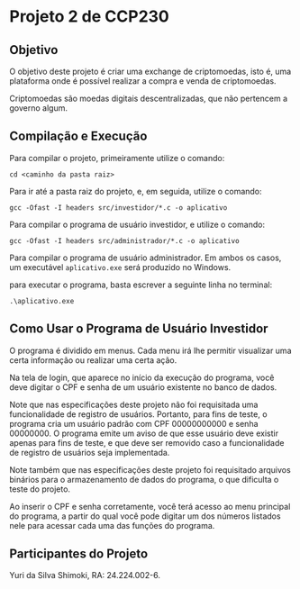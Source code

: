 # Projeto 2 de CCP230

## Objetivo

O objetivo deste projeto é criar uma exchange de criptomoedas, isto é, uma plataforma onde é possível realizar a compra e venda de criptomoedas.

Criptomoedas são moedas digitais descentralizadas, que não pertencem a governo algum.

## Compilação e Execução

Para compilar o projeto, primeiramente utilize o comando:

```cd <caminho da pasta raiz>```

Para ir até a pasta raiz do projeto, e, em seguida, utilize o comando:

```gcc -Ofast -I headers src/investidor/*.c -o aplicativo```

Para compilar o programa de usuário investidor, e utilize o comando:

```gcc -Ofast -I headers src/administrador/*.c -o aplicativo```

Para compilar o programa de usuário administrador. Em ambos os casos, um executável `aplicativo.exe` será produzido no Windows.

para executar o programa, basta escrever a seguinte linha no terminal:

```.\aplicativo.exe```

## Como Usar o Programa de Usuário Investidor

O programa é dividido em menus. Cada menu irá lhe permitir visualizar uma certa informação ou realizar uma certa ação.

Na tela de login, que aparece no início da execução do programa, você deve digitar o CPF e senha de um usuário existente no banco de dados.

Note que nas especificações deste projeto não foi requisitada uma funcionalidade de registro de usuários. Portanto, para fins de teste, o programa cria um usuário padrão com CPF 00000000000 e senha 00000000. O programa emite um aviso de que esse usuário deve existir apenas para fins de teste, e que deve ser removido caso a funcionalidade de registro de usuários seja implementada.

Note também que nas especificações deste projeto foi requisitado arquivos binários para o armazenamento de dados do programa, o que dificulta o teste do projeto.

Ao inserir o CPF e senha corretamente, você terá acesso ao menu principal do programa, a partir do qual você pode digitar um dos números listados nele para acessar cada uma das funções do programa.

## Participantes do Projeto

Yuri da Silva Shimoki, RA: 24.224.002-6.

